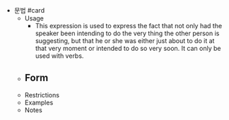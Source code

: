 - 문법 #card
	- Usage
		- This expression is used to express the fact that not only had the speaker been intending to do the very thing the other person is suggesting, but that he or she was either just about to do it at that very moment or intended to do so very soon. It can only be used with verbs.
	- Form
		-
	- Restrictions
	- Examples
	- Notes